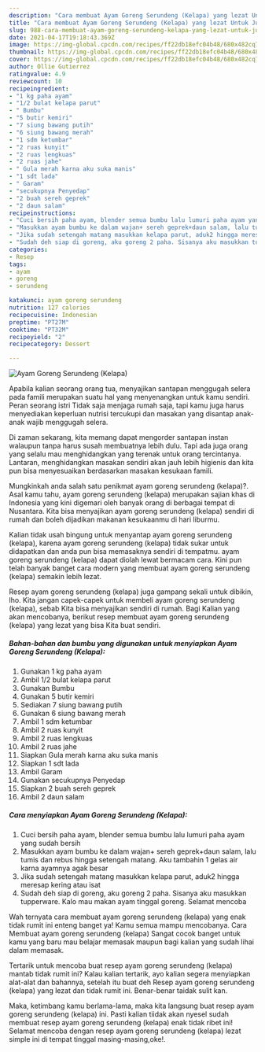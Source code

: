 ```yaml
---
description: "Cara membuat Ayam Goreng Serundeng (Kelapa) yang lezat Untuk Jualan"
title: "Cara membuat Ayam Goreng Serundeng (Kelapa) yang lezat Untuk Jualan"
slug: 988-cara-membuat-ayam-goreng-serundeng-kelapa-yang-lezat-untuk-jualan
date: 2021-04-17T19:18:43.369Z
image: https://img-global.cpcdn.com/recipes/ff22db18efc04b48/680x482cq70/ayam-goreng-serundeng-kelapa-foto-resep-utama.jpg
thumbnail: https://img-global.cpcdn.com/recipes/ff22db18efc04b48/680x482cq70/ayam-goreng-serundeng-kelapa-foto-resep-utama.jpg
cover: https://img-global.cpcdn.com/recipes/ff22db18efc04b48/680x482cq70/ayam-goreng-serundeng-kelapa-foto-resep-utama.jpg
author: Ollie Gutierrez
ratingvalue: 4.9
reviewcount: 10
recipeingredient:
- "1 kg paha ayam"
- "1/2 bulat kelapa parut"
- " Bumbu"
- "5 butir kemiri"
- "7 siung bawang putih"
- "6 siung bawang merah"
- "1 sdm ketumbar"
- "2 ruas kunyit"
- "2 ruas lengkuas"
- "2 ruas jahe"
- " Gula merah karna aku suka manis"
- "1 sdt lada"
- " Garam"
- "secukupnya Penyedap"
- "2 buah sereh geprek"
- "2 daun salam"
recipeinstructions:
- "Cuci bersih paha ayam, blender semua bumbu lalu lumuri paha ayam yang sudah bersih"
- "Masukkan ayam bumbu ke dalam wajan+ sereh geprek+daun salam, lalu tumis dan rebus hingga setengah matang. Aku tambahin 1 gelas air karna ayamnya agak besar"
- "Jika sudah setengah matang masukkan kelapa parut, aduk2 hingga meresap kering atau isat"
- "Sudah deh siap di goreng, aku goreng 2 paha. Sisanya aku masukkan tupperware. Kalo mau makan ayam tinggal goreng. Selamat mencoba"
categories:
- Resep
tags:
- ayam
- goreng
- serundeng

katakunci: ayam goreng serundeng 
nutrition: 127 calories
recipecuisine: Indonesian
preptime: "PT27M"
cooktime: "PT32M"
recipeyield: "2"
recipecategory: Dessert

---
```



![Ayam Goreng Serundeng (Kelapa)](https://img-global.cpcdn.com/recipes/ff22db18efc04b48/680x482cq70/ayam-goreng-serundeng-kelapa-foto-resep-utama.jpg)

Apabila kalian seorang orang tua, menyajikan santapan menggugah selera pada famili merupakan suatu hal yang menyenangkan untuk kamu sendiri. Peran seorang istri Tidak saja menjaga rumah saja, tapi kamu juga harus menyediakan keperluan nutrisi tercukupi dan masakan yang disantap anak-anak wajib menggugah selera.

Di zaman  sekarang, kita memang dapat mengorder santapan instan walaupun tanpa harus susah membuatnya lebih dulu. Tapi ada juga orang yang selalu mau menghidangkan yang terenak untuk orang tercintanya. Lantaran, menghidangkan masakan sendiri akan jauh lebih higienis dan kita pun bisa menyesuaikan berdasarkan masakan kesukaan famili. 



Mungkinkah anda salah satu penikmat ayam goreng serundeng (kelapa)?. Asal kamu tahu, ayam goreng serundeng (kelapa) merupakan sajian khas di Indonesia yang kini digemari oleh banyak orang di berbagai tempat di Nusantara. Kita bisa menyajikan ayam goreng serundeng (kelapa) sendiri di rumah dan boleh dijadikan makanan kesukaanmu di hari liburmu.

Kalian tidak usah bingung untuk menyantap ayam goreng serundeng (kelapa), karena ayam goreng serundeng (kelapa) tidak sukar untuk didapatkan dan anda pun bisa memasaknya sendiri di tempatmu. ayam goreng serundeng (kelapa) dapat diolah lewat bermacam cara. Kini pun telah banyak banget cara modern yang membuat ayam goreng serundeng (kelapa) semakin lebih lezat.

Resep ayam goreng serundeng (kelapa) juga gampang sekali untuk dibikin, lho. Kita jangan capek-capek untuk membeli ayam goreng serundeng (kelapa), sebab Kita bisa menyajikan sendiri di rumah. Bagi Kalian yang akan mencobanya, berikut resep membuat ayam goreng serundeng (kelapa) yang lezat yang bisa Kita buat sendiri.

<!--inarticleads1-->

##### Bahan-bahan dan bumbu yang digunakan untuk menyiapkan Ayam Goreng Serundeng (Kelapa):

1. Gunakan 1 kg paha ayam
1. Ambil 1/2 bulat kelapa parut
1. Gunakan  Bumbu
1. Gunakan 5 butir kemiri
1. Sediakan 7 siung bawang putih
1. Gunakan 6 siung bawang merah
1. Ambil 1 sdm ketumbar
1. Ambil 2 ruas kunyit
1. Ambil 2 ruas lengkuas
1. Ambil 2 ruas jahe
1. Siapkan  Gula merah karna aku suka manis
1. Siapkan 1 sdt lada
1. Ambil  Garam
1. Gunakan secukupnya Penyedap
1. Siapkan 2 buah sereh geprek
1. Ambil 2 daun salam




<!--inarticleads2-->

##### Cara menyiapkan Ayam Goreng Serundeng (Kelapa):

1. Cuci bersih paha ayam, blender semua bumbu lalu lumuri paha ayam yang sudah bersih
1. Masukkan ayam bumbu ke dalam wajan+ sereh geprek+daun salam, lalu tumis dan rebus hingga setengah matang. Aku tambahin 1 gelas air karna ayamnya agak besar
1. Jika sudah setengah matang masukkan kelapa parut, aduk2 hingga meresap kering atau isat
1. Sudah deh siap di goreng, aku goreng 2 paha. Sisanya aku masukkan tupperware. Kalo mau makan ayam tinggal goreng. Selamat mencoba




Wah ternyata cara membuat ayam goreng serundeng (kelapa) yang enak tidak rumit ini enteng banget ya! Kamu semua mampu mencobanya. Cara Membuat ayam goreng serundeng (kelapa) Sangat cocok banget untuk kamu yang baru mau belajar memasak maupun bagi kalian yang sudah lihai dalam memasak.

Tertarik untuk mencoba buat resep ayam goreng serundeng (kelapa) mantab tidak rumit ini? Kalau kalian tertarik, ayo kalian segera menyiapkan alat-alat dan bahannya, setelah itu buat deh Resep ayam goreng serundeng (kelapa) yang lezat dan tidak rumit ini. Benar-benar taidak sulit kan. 

Maka, ketimbang kamu berlama-lama, maka kita langsung buat resep ayam goreng serundeng (kelapa) ini. Pasti kalian tiidak akan nyesel sudah membuat resep ayam goreng serundeng (kelapa) enak tidak ribet ini! Selamat mencoba dengan resep ayam goreng serundeng (kelapa) lezat simple ini di tempat tinggal masing-masing,oke!.

